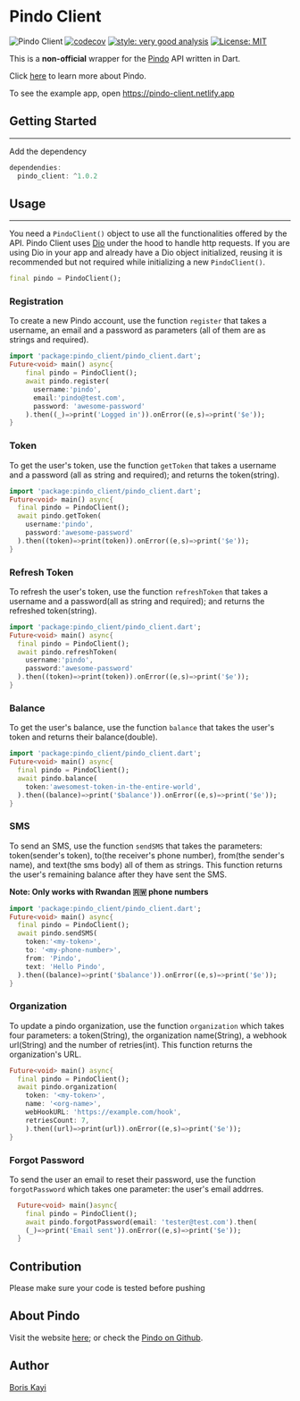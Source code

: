 # Pindo Client

![Pindo Client](https://github.com/silverhairs/pindo_client/actions/workflows/main.yml/badge.svg)
[![codecov](https://codecov.io/gh/silverhairs/pindo_client/branch/main/graph/badge.svg)](https://codecov.io/gh/silverhairs/pindo_client)
[![style: very good analysis](https://img.shields.io/badge/style-very_good_analysis-B22C89.svg)](https://pub.dev/packages/very_good_analysis)
[![License: MIT](https://img.shields.io/badge/License-MIT-yellow.svg)](https://opensource.org/licenses/MIT)

This is a **non-official** wrapper for the [Pindo](pindo.io) API written in Dart.

Click [here](https://www.pindo.io) to learn more about Pindo.

To see the example app, open https://pindo-client.netlify.app

## Getting Started

---

Add the dependency

```dart
dependendies:
  pindo_client: ^1.0.2
```

## Usage

---

You need a `PindoClient()` object to use all the functionalities offered by the API.
Pindo Client uses [Dio](https://pub.dev/packages/dio) under the hood to handle http requests. If you are using Dio in your app and already have a Dio object initialized, reusing it is recommended but not required while initializing a new `PindoClient()`.

```dart
final pindo = PindoClient();
```

### Registration

To create a new Pindo account, use the function `register` that takes a username, an email and a password as parameters (all of them are as strings and required).

```dart
import 'package:pindo_client/pindo_client.dart';
Future<void> main() async{
    final pindo = PindoClient();
    await pindo.register(
      username:'pindo',
      email:'pindo@test.com',
      password: 'awesome-password'
    ).then((_)=>print('Logged in')).onError((e,s)=>print('$e'));
}
```

### Token

To get the user's token, use the function `getToken` that takes a username and a password (all as string and required); and returns the token(string).

```dart
import 'package:pindo_client/pindo_client.dart';
Future<void> main() async{
  final pindo = PindoClient();
  await pindo.getToken(
    username:'pindo',
    password:'awesome-password'
  ).then((token)=>print(token)).onError((e,s)=>print('$e'));
}
```

### Refresh Token

To refresh the user's token, use the function `refreshToken` that takes a username and a password(all as string and required); and returns the refreshed token(string).

```dart
import 'package:pindo_client/pindo_client.dart';
Future<void> main() async{
  final pindo = PindoClient();
  await pindo.refreshToken(
    username:'pindo',
    password:'awesome-password'
  ).then((token)=>print(token)).onError((e,s)=>print('$e'));
}
```

### Balance

To get the user's balance, use the function `balance` that takes the user's token and returns their balance(double).

```dart
import 'package:pindo_client/pindo_client.dart';
Future<void> main() async{
  final pindo = PindoClient();
  await pindo.balance(
    token:'awesomest-token-in-the-entire-world',
  ).then((balance)=>print('$balance')).onError((e,s)=>print('$e'));
}
```

### SMS

To send an SMS, use the function `sendSMS` that takes the parameters: token(sender's token), to(the receiver's phone number), from(the sender's name), and text(the sms body) all of them as strings. This function returns the user's remaining balance after they have sent the SMS.

**Note: Only works with Rwandan 🇷🇼 phone numbers**

```dart
import 'package:pindo_client/pindo_client.dart';
Future<void> main() async{
  final pindo = PindoClient();
  await pindo.sendSMS(
    token:'<my-token>',
    to: '<my-phone-number>',
    from: 'Pindo',
    text: 'Hello Pindo',
  ).then((balance)=>print('$balance')).onError((e,s)=>print('$e'));
}
```

### Organization

To update a pindo organization, use the function `organization` which takes four parameters: a token(String), the organization name(String), a webhook url(String) and the number of retries(int). This function returns the organization's URL.

```dart
Future<void> main() async{
  final pindo = PindoClient();
  await pindo.organization(
    token: '<my-token>',
    name: '<org-name>',
    webHookURL: 'https://example.com/hook',
    retriesCount: 7,
    ).then((url)=>print(url)).onError((e,s)=>print('$e'));
}
```

### Forgot Password

To send the user an email to reset their password, use the function `forgotPassword` which takes one parameter: the user's email addrres.

```dart
  Future<void> main()async{
    final pindo = PindoClient();
    await pindo.forgotPassword(email: 'tester@test.com').then(
    (_)=>print('Email sent')).onError((e,s)=>print('$e'));
  }
```

## Contribution

Please make sure your code is tested before pushing

## About Pindo

Visit the website [here](https://pindo.io); or check the [Pindo on Github](https://github.com/pindoio).

## Author

[Boris Kayi](https://github.com/silverhairs)
